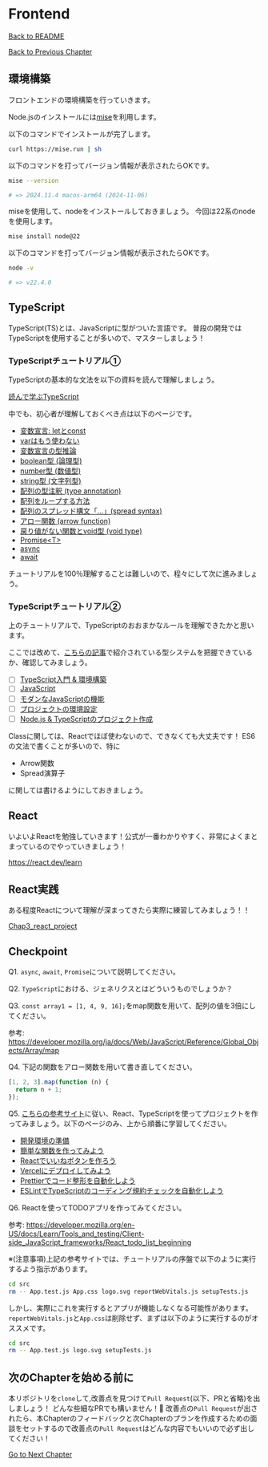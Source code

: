 # Frontend

[Back to README](/README.md)

[Back to Previous Chapter](/Chap2.md)

## 環境構築

フロントエンドの環境構築を行っていきます。

Node.jsのインストールには[mise](https://mise.jdx.dev/getting-started.html)を利用します。

以下のコマンドでインストールが完了します。

```bash
curl https://mise.run | sh
```

以下のコマンドを打ってバージョン情報が表示されたらOKです。

```bash
mise --version

# => 2024.11.4 macos-arm64 (2024-11-06)
```

miseを使用して、nodeをインストールしておきましょう。
今回は22系のnodeを使用します。

```bash
mise install node@22
```

以下のコマンドを打ってバージョン情報が表示されたらOKです。

```bash
node -v

# => v22.4.0
```

## TypeScript

TypeScript(TS)とは、JavaScriptに型がついた言語です。
普段の開発ではTypeScriptを使用することが多いので、マスターしましょう！

### TypeScriptチュートリアル①

TypeScriptの基本的な文法を以下の資料を読んで理解しましょう。

[読んで学ぶTypeScript](https://typescriptbook.jp/reference)

中でも、初心者が理解しておくべき点は以下のページです。

- [変数宣言: letとconst](https://typescriptbook.jp/reference/values-types-variables/let-and-const)
- [varはもう使わない](https://typescriptbook.jp/reference/values-types-variables/vars-problems)
- [変数宣言の型推論](https://typescriptbook.jp/reference/values-types-variables/type-inference)
- [boolean型 (論理型)](https://typescriptbook.jp/reference/values-types-variables/boolean)
- [number型 (数値型)](https://typescriptbook.jp/reference/values-types-variables/number)
- [string型 (文字列型)](https://typescriptbook.jp/reference/values-types-variables/string)
- [配列の型注釈 (type annotation)](https://typescriptbook.jp/reference/values-types-variables/array/type-annotation-of-array)
- [配列をループする方法](https://typescriptbook.jp/reference/values-types-variables/array/how-to-loop-an-array)
- [配列のスプレッド構文「...」(spread syntax)](https://typescriptbook.jp/reference/values-types-variables/array/spread-syntax-for-array)
- [アロー関数 (arrow function)](https://typescriptbook.jp/reference/functions/arrow-functions)
- [戻り値がない関数とvoid型 (void type)](https://typescriptbook.jp/reference/functions/void-type)
- [Promise\<T\>](https://typescriptbook.jp/reference/asynchronous/promise)
- [async](https://typescriptbook.jp/reference/asynchronous/async)
- [await](https://typescriptbook.jp/reference/asynchronous/await)

チュートリアルを100％理解することは難しいので、程々にして次に進みましょう。

### TypeScriptチュートリアル②

上のチュートリアルで、TypeScriptのおおまかなルールを理解できたかと思います。

ここでは改めて、[こちらの記事](https://typescript-jp.gitbook.io/deep-dive/type-system)で紹介されている型システムを把握できているか、確認してみましょう。

- [ ] [TypeScript入門 & 環境構築](https://typescript-jp.gitbook.io/deep-dive/getting-started)
- [ ] [JavaScript](https://typescript-jp.gitbook.io/deep-dive/recap)
- [ ] [モダンなJavaScriptの機能](https://typescript-jp.gitbook.io/deep-dive/recap)
- [ ] [プロジェクトの環境設定](https://typescript-jp.gitbook.io/deep-dive/project)
- [ ] [Node.js & TypeScriptのプロジェクト作成](https://typescript-jp.gitbook.io/deep-dive/nodejs)

Classに関しては、Reactでほぼ使わないので、できなくても大丈夫です！
ES6の文法で書くことが多いので、特に

- Arrow関数
- Spread演算子

に関しては書けるようにしておきましょう。

## React

いよいよReactを勉強していきます！公式が一番わかりやすく、非常によくまとまっているのでやっていきましょう！

<https://react.dev/learn>

## React実践

ある程度Reactについて理解が深まってきたら実際に練習してみましょう！！

[Chap3_react_project](./Chap3_react_project/)

## Checkpoint

Q1. `async`, `await`, `Promise`について説明してください。

Q2. `TypeScript`における、ジェネリクスとはどういうものでしょうか？

Q3. `const array1 = [1, 4, 9, 16];`をmap関数を用いて、配列の値を3倍にしてください。

参考: <https://developer.mozilla.org/ja/docs/Web/JavaScript/Reference/Global_Objects/Array/map>

Q4. 下記の関数をアロー関数を用いて書き直してください。

```typescript
[1, 2, 3].map(function (n) {
  return n + 1;
});
```

Q5. [こちらの参考サイト](https://typescriptbook.jp/tutorials)に従い、React、TypeScriptを使ってプロジェクトを作ってみましょう。以下のページのみ、上から順番に学習してください。

- [開発環境の準備](https://typescriptbook.jp/tutorials/setup)
- [簡単な関数を作ってみよう](https://typescriptbook.jp/tutorials/make-a-simple-function-via-cli)
- [Reactでいいねボタンを作ろう](https://typescriptbook.jp/tutorials/react-like-button-tutorial)
- [Vercelにデプロイしてみよう](https://typescriptbook.jp/tutorials/vercel-deploy)
- [Prettierでコード整形を自動化しよう](https://typescriptbook.jp/tutorials/prettier)
- [ESLintでTypeScriptのコーディング規約チェックを自動化しよう](https://typescriptbook.jp/tutorials/eslint)

Q6. Reactを使ってTODOアプリを作ってみてください。

参考: <https://developer.mozilla.org/en-US/docs/Learn/Tools_and_testing/Client-side_JavaScript_frameworks/React_todo_list_beginning>

※(注意事項)上記の参考サイトでは、チュートリアルの序盤で以下のように実行するよう指示があります。

```bash
cd src
rm -- App.test.js App.css logo.svg reportWebVitals.js setupTests.js
```

しかし、実際にこれを実行するとアプリが機能しなくなる可能性があります。`reportWebVitals.js`と`App.css`は削除せず、まずは以下のように実行するのがオススメです。

```bash
cd src
rm -- App.test.js logo.svg setupTests.js
```

## 次のChapterを始める前に

本リポジトリを`clone`して,改善点を見つけて`Pull Request`(以下、PRと省略)を出しましょう！
どんな些細なPRでも構いません！:pray:
改善点の`Pull Request`が出されたら、本Chapterのフィードバックと次Chapterのプランを作成するための面談をセットするので改善点の`Pull Request`はどんな内容でもいいので必ず出してください！

[Go to Next Chapter](/Chap4.md)
